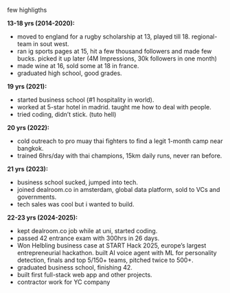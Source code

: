 few highligths

**13-18 yrs (2014-2020):**  
- moved to england for a rugby scholarship at 13, played till 18. regional-team in sout west.  
- ran ig sports pages at 15, hit a few thousand followers and made few bucks. picked it up later (4M Impressions, 30k followers in one month)
- made wine at 16, sold some at 18 in france.  
- graduated high school, good grades.

**19 yrs (2021):**  
- started business school (#1 hospitality in world).  
- worked at 5-star hotel in madrid. taught me how to deal with people.
- tried coding, didn’t stick. (tuto hell)

**20 yrs (2022):**  
- cold outreach to pro muay thai fighters to find a legit 1-month camp near bangkok.  
- trained 6hrs/day with thai champions, 15km daily runs, never ran before.

**21 yrs (2023):**  
- business school sucked, jumped into tech.
- joined dealroom.co in amsterdam, global data platform, sold to VCs and governments.
- tech sales was cool but i wanted to build.

**22-23 yrs (2024-2025):**  
- kept dealroom.co job while at uni, started coding.  
- passed 42 entrance exam with 300hrs in 26 days.
- Won Helbling business case at START Hack 2025, europe’s largest entrepreneurial hackathon.
  built AI voice agent with ML for personality detection, finals and top 5/150+ teams, pitched twice to 500+.
- graduated business school, finishing 42.  
- built first full-stack web app and other projects.
- contractor work for YC company
